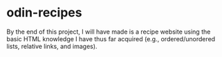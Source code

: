 # odin-recipes

By the end of this project, I will have made is a recipe website using the basic HTML knowledge I have thus far acquired (e.g., ordered/unordered lists, relative links, and images).

